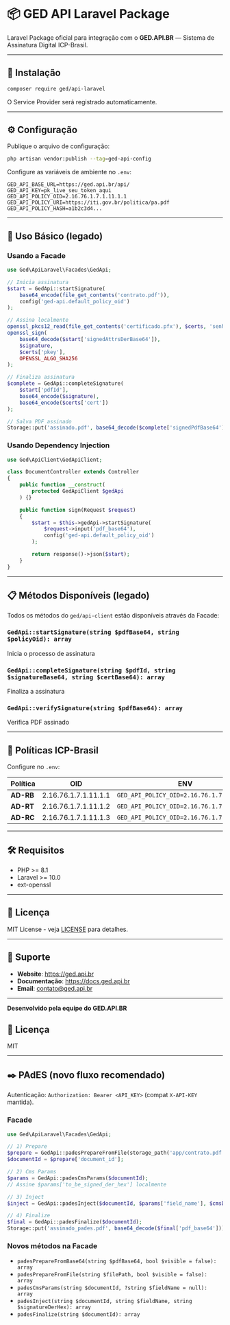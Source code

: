 # 📦 GED API Laravel Package

Laravel Package oficial para integração com o **GED.API.BR** — Sistema de Assinatura Digital ICP-Brasil.

---

## 🚀 Instalação

```bash
composer require ged/api-laravel
```

O Service Provider será registrado automaticamente.

---

## ⚙️ Configuração

Publique o arquivo de configuração:

```bash
php artisan vendor:publish --tag=ged-api-config
```

Configure as variáveis de ambiente no `.env`:

```env
GED_API_BASE_URL=https://ged.api.br/api/
GED_API_KEY=pk_live_seu_token_aqui
GED_API_POLICY_OID=2.16.76.1.7.1.11.1.1
GED_API_POLICY_URI=https://iti.gov.br/politica/pa.pdf
GED_API_POLICY_HASH=a1b2c3d4...
```

---

## 🎯 Uso Básico (legado)

### Usando a Facade

```php
use Ged\ApiLaravel\Facades\GedApi;

// Inicia assinatura
$start = GedApi::startSignature(
    base64_encode(file_get_contents('contrato.pdf')),
    config('ged-api.default_policy_oid')
);

// Assina localmente
openssl_pkcs12_read(file_get_contents('certificado.pfx'), $certs, 'senha');
openssl_sign(
    base64_decode($start['signedAttrsDerBase64']), 
    $signature, 
    $certs['pkey'], 
    OPENSSL_ALGO_SHA256
);

// Finaliza assinatura
$complete = GedApi::completeSignature(
    $start['pdfId'],
    base64_encode($signature),
    base64_encode($certs['cert'])
);

// Salva PDF assinado
Storage::put('assinado.pdf', base64_decode($complete['signedPdfBase64']));
```

### Usando Dependency Injection

```php
use Ged\ApiClient\GedApiClient;

class DocumentController extends Controller
{
    public function __construct(
        protected GedApiClient $gedApi
    ) {}

    public function sign(Request $request)
    {
        $start = $this->gedApi->startSignature(
            $request->input('pdf_base64'),
            config('ged-api.default_policy_oid')
        );

        return response()->json($start);
    }
}
```

---

## 📋 Métodos Disponíveis (legado)

Todos os métodos do `ged/api-client` estão disponíveis através da Facade:

### `GedApi::startSignature(string $pdfBase64, string $policyOid): array`
Inicia o processo de assinatura

### `GedApi::completeSignature(string $pdfId, string $signatureBase64, string $certBase64): array`
Finaliza a assinatura

### `GedApi::verifySignature(string $pdfBase64): array`
Verifica PDF assinado

---

## 🔐 Políticas ICP-Brasil

Configure no `.env`:

| Política | OID | ENV |
|----------|-----|-----|
| **AD-RB** | 2.16.76.1.7.1.11.1.1 | `GED_API_POLICY_OID=2.16.76.1.7.1.11.1.1` |
| **AD-RT** | 2.16.76.1.7.1.11.1.2 | `GED_API_POLICY_OID=2.16.76.1.7.1.11.1.2` |
| **AD-RC** | 2.16.76.1.7.1.11.1.3 | `GED_API_POLICY_OID=2.16.76.1.7.1.11.1.3` |

---

## 🛠️ Requisitos

- PHP >= 8.1
- Laravel >= 10.0
- ext-openssl

---

## 📄 Licença

MIT License - veja [LICENSE](LICENSE) para detalhes.

---

## 🤝 Suporte

- **Website**: https://ged.api.br
- **Documentação**: https://docs.ged.api.br
- **Email**: contato@ged.api.br

---

**Desenvolvido pela equipe do GED.API.BR**

## 📄 Licença

MIT

---

## ✒️ PAdES (novo fluxo recomendado)

Autenticação: `Authorization: Bearer <API_KEY>` (compat `X-API-KEY` mantida).

### Facade

```php
use Ged\ApiLaravel\Facades\GedApi;

// 1) Prepare
$prepare = GedApi::padesPrepareFromFile(storage_path('app/contrato.pdf'), false);
$documentId = $prepare['document_id'];

// 2) Cms Params
$params = GedApi::padesCmsParams($documentId);
// Assine $params['to_be_signed_der_hex'] localmente

// 3) Inject
$inject = GedApi::padesInject($documentId, $params['field_name'], $cmsDerHex);

// 4) Finalize
$final = GedApi::padesFinalize($documentId);
Storage::put('assinado_pades.pdf', base64_decode($final['pdf_base64']));
```

### Novos métodos na Facade

- `padesPrepareFromBase64(string $pdfBase64, bool $visible = false): array`
- `padesPrepareFromFile(string $filePath, bool $visible = false): array`
- `padesCmsParams(string $documentId, ?string $fieldName = null): array`
- `padesInject(string $documentId, string $fieldName, string $signatureDerHex): array`
- `padesFinalize(string $documentId): array`

